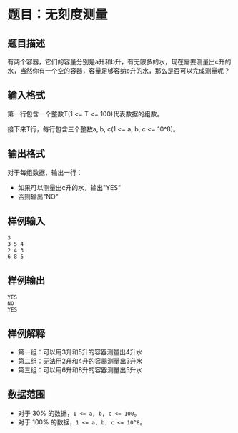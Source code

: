 # 题目：无刻度测量

## 题目描述

有两个容器，它们的容量分别是a升和b升，有无限多的水，现在需要测量出c升的水，当然你有一个空的容器，容量足够容纳c升的水，那么是否可以完成测量呢？

## 输入格式

第一行包含一个整数T(1 <= T <= 100)代表数据的组数。

接下来T行，每行包含三个整数a, b, c(1 <= a, b, c <= 10^8)。

## 输出格式

对于每组数据，输出一行：
- 如果可以测量出c升的水，输出"YES"
- 否则输出"NO"

## 样例输入

```
3
3 5 4
2 4 3
6 8 5
```

## 样例输出

```
YES
NO
YES
```

## 样例解释

- 第一组：可以用3升和5升的容器测量出4升水
- 第二组：无法用2升和4升的容器测量出3升水  
- 第三组：可以用6升和8升的容器测量出5升水

## 数据范围

- 对于 30% 的数据，`1 <= a, b, c <= 100`。
- 对于 100% 的数据，`1 <= a, b, c <= 10^8`。 